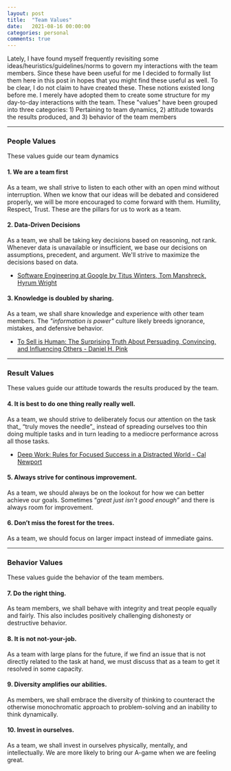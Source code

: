 ```yaml
---
layout: post
title:  "Team Values"
date:   2021-08-16 00:00:00
categories: personal
comments: true
---
```


Lately, I have found myself frequently revisiting some ideas/heuristics/guidelines/norms to govern my interactions with the team members. Since these have been useful for me I decided to formally list them here in this post in hopes that you might find these useful as well. To be clear, I do not claim to have created these. These notions existed long before me. I merely have adopted them to create some structure for my day-to-day interactions with the team. These "values" have been grouped into three categories: 1) Pertaining to team dynamics, 2) attitude towards the results produced, and 3) behavior of the team members 

---

### People Values

These values guide our team dynamics 

#### 1. We are a team first

As a team, we shall strive to listen to each other with an open mind without interruption. When we know that our ideas will be debated and considered properly, we will be more encouraged to come forward with them. Humility, Respect, Trust. These are the pillars for us to work as a team. 

#### 2. Data-Driven Decisions

As a team, we shall be taking key decisions based on reasoning, not rank. Whenever data is unavailable or insufficient, we base our decisions on assumptions, precedent, and argument.  We'll strive to maximize the decisions based on data.

* [Software Engineering at Google by Titus Winters, Tom Manshreck, Hyrum Wright](https://www.oreilly.com/library/view/software-engineering-at/9781492082781/)

#### 3. Knowledge is doubled by sharing.

As a team, we shall share knowledge and experience with other team members. The _"information is power"_ culture likely breeds ignorance, mistakes, and defensive behavior.

* [To Sell is Human: The Surprising Truth About Persuading, Convincing, and Influencing Others - Daniel H. Pink](https://www.amazon.com/Sell-Human-Surprising-Persuading-Influencing/dp/1786891719)

---

### Result Values

These values guide our attitude towards the results produced by the team.

#### 4. It is best to do one thing really really well.

As a team, we should strive to deliberately focus our attention on the task that_ “truly moves the needle”_ instead of spreading ourselves too thin doing multiple tasks and in turn leading to a mediocre performance across all those tasks.

* [Deep Work: Rules for Focused Success in a Distracted World - Cal Newport](https://www.amazon.com/Deep-Work-Focused-Success-Distracted/dp/1455586692)

#### 5. Always strive for continous improvement.

As a team, we should always be on the lookout for how we can better achieve our goals. Sometimes “_great just isn’t good enough”_ and there is always room for improvement.

#### 6. Don’t miss the forest for the trees.

As a team, we should focus on larger impact instead of immediate gains.

---

### Behavior Values

These values guide the behavior of the team members.

 
#### 7. Do the right thing.

As team members, we shall behave with integrity and treat people equally and fairly. This also includes positively challenging dishonesty or destructive behavior.

#### 8. It is not not-your-job.

As a team with large plans for the future, if we find an issue that is not directly related to the task at hand, we must discuss that as a team to get it resolved in some capacity.

#### 9. Diversity amplifies our abilities.

As members, we shall embrace the diversity of thinking to counteract the otherwise monochromatic approach to problem-solving and an inability to think dynamically.

#### 10. Invest in ourselves.

As a team, we shall invest in ourselves physically, mentally, and intellectually. We are more likely to bring our A-game when we are feeling great.
